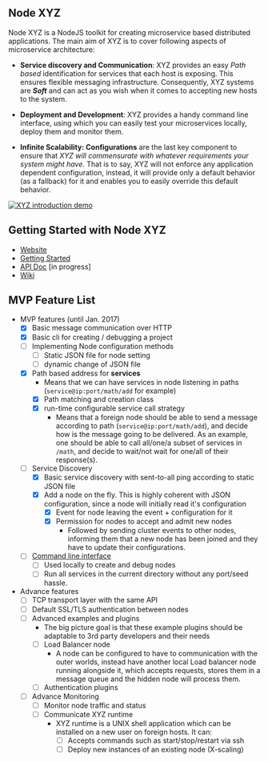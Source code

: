 
## Node XYZ

Node XYZ is a NodeJS toolkit for creating microservice based distributed applications. The main aim of XYZ is to cover following aspects of microservice architecture:

  - **Service discovery and Communication**:
    XYZ provides an easy *Path based* identification for services that each host is exposing. This ensures flexible messaging infrastructure. Consequently, XYZ systems are ***Soft*** and can act as you wish when it comes to accepting new hosts to the system.

  - **Deployment and Development**:
    XYZ provides a handy command line interface, using which you can easily test your microservices locally, deploy them and monitor them.

  - **Infinite Scalability: Configurations** are the last key component to ensure that *XYZ will commensurate with whatever requirements your system might have*. That is to say, XYZ will not enforce any application dependent configuration, instead, it will provide only a default behavior (as a fallback) for it and enables you to easily override this default behavior.

[![XYZ introduction demo](https://img.youtube.com/vi/tFBvnUHnmAk/0.jpg)](https://www.youtube.com/watch?v=tFBvnUHnmAk)

## Getting Started with Node XYZ

- [Website](https://node-xyz.github.io)
- [Getting Started](https://node-xyz.github.io/documentations)
- [API Doc](https://node-xyz.github.io/apidoc) [in progress]
- [Wiki](https://github.com/node-xyz/xyz-core/wiki)

## MVP Feature List

- MVP features (until Jan. 2017)
  - [x] Basic message communication over HTTP
  - [x] Basic cli for creating / debugging a project
  - [ ] Implementing Node configuration methods
    - [ ] Static JSON file for node setting
    - [ ] dynamic change of JSON file
  - [x] Path based address for **services**
    - Means that we can have services in node listening in paths (`service@ip:port/math/add` for example)
    - [x] Path matching and creation class
    - [x] run-time configurable service call strategy
      - Means that a foreign node should be able to send a message according to path (`service@ip:port/math/add`), and decide how is the message going to be delivered. As an example, one should be able to call all/one/a subset of services in `/math`, and decide to wait/not wait for one/all of their response(s).
  - [ ] Service Discovery
    - [x] Basic service discovery with sent-to-all ping according to static JSON file  
    - [x] Add a node on the fly. This is highly coherent with JSON configuration, since a node will initially read it's configuration
      - [x] Event for node leaving the event + configuration for it
      - [x] Permission for nodes to accept and admit new nodes
        - Followed by sending cluster events to other nodes, informing them that a new node has been joined and they have to update their configurations.

  - [ ] [Command line interface](https://github.com/node-xyz/xyz-cli)
    - [ ] Used locally to create and debug nodes
    - [ ] Run all services in the current directory without any port/seed hassle.

- Advance features
  - [ ] TCP transport layer with the same API
  - [ ] Default SSL/TLS authentication between nodes
  - [ ] Advanced examples and plugins
    - The big picture goal is that these example plugins should be adaptable to 3rd party developers and their needs
    - [ ] Load Balancer node
      - A node can be configured to have to communication with the outer worlds, instead have another local Load balancer node running alongside it, which accepts requests, stores them in a message queue and the hidden node will process them.
    - [ ] Authentication plugins

  - [ ] Advance Monitoring
    - [ ] Monitor node traffic and status
    - [ ] Communicate XYZ runtime
      - XYZ runtime is a UNIX shell application which can be installed on a new user on foreign hosts. It can:
        - [ ] Accepts commands such as start/stop/restart via ssh
        - [ ] Deploy new instances of an existing node (X-scaling)   
